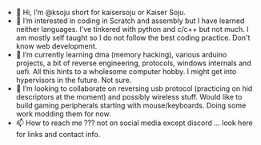 - 👋 Hi, I’m @ksoju short for kaisersoju or Kaiser Soju.
- 👀 I’m interested in coding in Scratch and assembly but I have learned neither languages. I've tinkered with python and c/c++ but not much. I am mostly self taught so I do not follow the best coding practice. Don't know web development.
- 🌱 I’m currently learning dma (memory hacking), various arduino projects, a bit of reverse engineering, protocols, windows internals and uefi. All this hints to a wholesome computer hobby. I might get into hypervisors in the future. Not sure.
- 💞️ I’m looking to collaborate on reversing usb protocol (practicing on hid descriptors at the moment) and possibly wireless stuff. Would like to build gaming peripherals starting with mouse/keyboards. Doing some work modding them for now.
- 📫 How to reach me ??? not on social media except discord ... look here for links and contact info.

<!---
ksoju/ksoju is a ✨ special ✨ repository because its `README.md` (this file) appears on your GitHub profile.
You can click the Preview link to take a look at your changes.

stuff can be stored here that's isn't viewed...
discord: kaisersoju#6903 (only account/no alts)
https://discord.gg/dhRpgj49 EC Discord Channel
https://discord.gg/Kur8ecx5 Project EPO Discord
I'm on both but my privacy settings do not allow any direct messaging
--->

